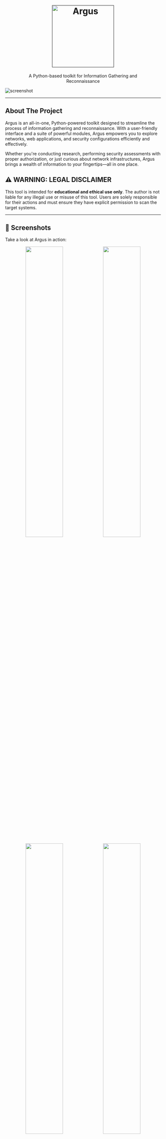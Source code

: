 
<h1 align="center">
  <a href="">
    <picture>
      <source height="220" media="(prefers-color-scheme: dark)" srcset="https://i.imgur.com/nGEReZh.png">
      <img height="200" alt="Argus" src="https://i.imgur.com/FL0dmHd.png">
    </picture>
  </a>
  <br>
</h1>
<p align="center">
   A Python-based toolkit for  Information Gathering and <br>Reconnaissance
</p>

![screenshot](https://i.imgur.com/BXiJ9bC.gif)

---

## About The Project

Argus is an all-in-one, Python-powered toolkit designed to streamline the process of information gathering and reconnaissance. With a user-friendly interface and a suite of powerful modules, Argus empowers you to explore networks, web applications, and security configurations efficiently and effectively.

Whether you're conducting research, performing security assessments with proper authorization, or just curious about network infrastructures, Argus brings a wealth of information to your fingertips—all in one place.

## ⚠️ WARNING: LEGAL DISCLAIMER

This tool is intended for **educational and ethical use only**. The author is not liable for any illegal use or misuse of this tool. Users are solely responsible for their actions and must ensure they have explicit permission to scan the target systems.

---

## 👀 Screenshots

Take a look at Argus in action:
<p float="left" align="middle">
  <img src="https://i.imgur.com/lS64CUp.png" width="49%">
  <img src="https://i.imgur.com/8VtXyEW.png" width="49%">
</p>
<p float="left" align="middle">
  <img src="https://i.imgur.com/rEIPl2h.png" width="49%">
  <img src="https://i.imgur.com/TVmc8gf.png" width="49%">
</p>
<p float="left" align="middle">
  <img src="https://i.imgur.com/1I6x3Gp.png" width="49%">
  <img src="https://i.imgur.com/9EZqNvK.png" width="49%">
</p>
<p float="left" align="middle">
  <img src="https://i.imgur.com/U4fdPSI.png" width="49%">
  <img src="https://i.imgur.com/LnmykFJ.png" width="49%">
</p>

---

## ⚙️ Installation

To get started with Argus, follow these simple steps:

```bash
git clone https://github.com/jasonxtn/argus.git
cd argus
pip install -r requirements.txt
```

Once installed, you can launch Argus with:

```bash
python argus.py
```

---

## 📖 Usage

Argus offers a rich collection of tools categorized into three main areas:

### Network & Infrastructure Tools

These tools help you gather data about a network, uncovering vital details about servers, IP addresses, DNS records, and more:

1. **Associated Hosts**: Discover domains associated with the target.
2. **DNS Over HTTPS**: Resolve DNS securely via encrypted channels.
3. **DNS Records**: Collect DNS records, including A, AAAA, MX, etc.
4. **DNSSEC Check**: Verify if DNSSEC is properly configured.
5. **Domain Info**: Gather information such as registrar details and expiry dates.
6. **Domain Reputation Check**: Check domain trustworthiness using various reputation sources.
7. **IP Info**: Retrieve geographic and ownership details of an IP address.
8. **Open Ports Scan**: Scan the target for open ports and services.
9. **Server Info**: Extract key server details using various techniques.
10. **Server Location**: Identify the physical location of the server.
11. **SSL Chain Analysis**: Analyze the SSL certificate chain for trustworthiness.
12. **SSL Expiry Alert**: Check SSL certificates for upcoming expiry.
13. **TLS Cipher Suites**: List the supported TLS ciphers on the server.
14. **TLS Handshake Simulation**: Simulate a TLS handshake to check for security issues.
15. **Traceroute**: Trace the path packets take to reach the target.
16. **TXT Records**: Fetch TXT records, often used for verification purposes.
17. **WHOIS Lookup**: Perform WHOIS queries to gather domain ownership details.
18. **Zone Transfer**: Attempt to perform DNS zone transfers.
19. **HTTP/2 and HTTP/3 Support Checker**: Check if the server supports HTTP/2 and HTTP/3.

### Web Application Analysis Tools

These modules focus on understanding the structure and security of web applications:

20. **Archive History**: View the target's history using internet archives.
21. **Broken Links Detection**: Find broken links that may lead to user frustration or security gaps.
22. **Carbon Footprint**: Evaluate the environmental impact of a website.
23. **CMS Detection**: Detect the type of CMS used, like WordPress, Joomla, etc.
24. **Cookies Analyzer**: Analyze cookies for secure attributes and potential privacy issues.
25. **Content Discovery**: Discover hidden directories, files, and endpoints.
26. **Crawler**: Crawl the site to uncover data and map out its structure.
27. **Robots.txt Analyzer**: Analyze the `robots.txt` file for hidden resources.
28. **Directory Finder**: Look for directories that may not be indexed publicly.
29. **Email Harvesting**: Extract email addresses from the target domain.
30. **Performance Monitoring**: Monitor the website's response time and load performance.
31. **Quality Metrics**: Assess the quality of the site's content and user experience.
32. **Redirect Chain**: Follow redirects to analyze if they're safe or malicious.
33. **Sitemap Parsing**: Extract URLs from the site's sitemap.
34. **Social Media Presence Scan**: Analyze the social media profiles linked to the target.
35. **Technology Stack Detection**: Identify the technologies and frameworks the site uses.
36. **Third-Party Integrations**: Discover any third-party services integrated into the site.

### Security & Threat Intelligence Tools

The security modules in Argus are designed to assess the target's defenses and gather threat intelligence:

37. **Censys Reconnaissance**: Use Censys for in-depth details about the target's assets.
38. **Certificate Authority Recon**: Examine the certificate authority details.
39. **Data Leak Detection**: Check for potential data leaks and sensitive data exposure.
40. **Exposed Environment Files Checker**: Identify publicly exposed `.env` files.
41. **Firewall Detection**: Identify whether a firewall or WAF is protecting the target.
42. **Global Ranking**: Look up the site's global ranking to gauge its popularity.
43. **HTTP Headers**: Extract and evaluate HTTP response headers.
44. **HTTP Security Features**: Check for secure HTTP headers such as HSTS, CSP, etc.
45. **Malware & Phishing Check**: Scan the site for signs of malware and phishing risks.
46. **Pastebin Monitoring**: Search paste sites for leaks associated with the target.
47. **Privacy & GDPR Compliance**: Verify compliance with GDPR and other privacy regulations.
48. **Security.txt Check**: Locate and analyze the `security.txt` file for vulnerability disclosure policies.
49. **Shodan Reconnaissance**: Use Shodan to discover open ports, services, and vulnerabilities.
50. **SSL Labs Report**: Get a detailed SSL/TLS assessment via SSL Labs.
51. **SSL Pinning Check**: Check if SSL pinning is implemented on the site.
52. **Subdomain Enumeration**: Discover subdomains of the target domain.
53. **Subdomain Takeover**: Test whether subdomains are vulnerable to takeover.
54. **VirusTotal Scan**: Check the target's reputation using VirusTotal.
    
### How to Use Argus

1. Launch Argus from the command line.
2. Enter the tool number you want to use from the main menu.
3. Follow the prompts to enter relevant information.
4. Review the results and adjust your strategy accordingly.

**Example Command:**

```bash
root@argus:~# 1
```
This command initiates the **Associated Hosts** tool.

---


## 🛠 Configuration

Certain modules require API keys to work. Make sure to add any necessary API keys in the `config/settings.py` file before running Argus to unlock full functionality.

---
## 🔄 Changelog

1.1 Release Notes : 
- Added Emails Harvesting module
- Added HTTP/2 and HTTP/3 Support Checker module
- Added Check for Publicly Exposed Environment Files module
- Fixed Txt Files Export
- update Traceroute module
- Update Report Generation module
- Added .gitignore file

---
## 🤝 Contributing

We welcome contributions! Whether it's fixing bugs, adding new features, or improving documentation, your help is appreciated. Fork the repo and submit a pull request .

---
## ⭐️ Show Your Support

If this tool has been helpful to you, please consider giving us a star on GitHub! Your support means a lot to us and helps others discover the project.

